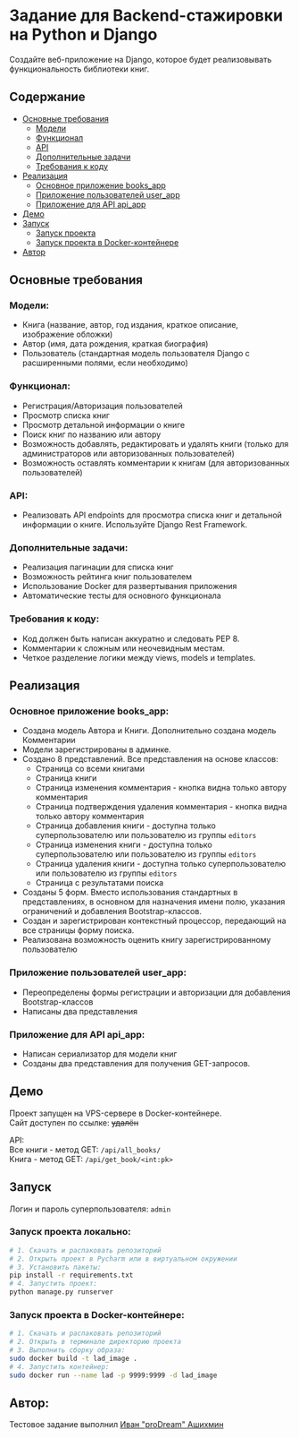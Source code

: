 # Задание для Backend-стажировки на Python и Django

Создайте веб-приложение на Django, которое будет реализовывать функциональность библиотеки книг.

## Содержание

- [Основные требования](#Основные-требования)
  - [Модели](#Модели)
  - [Функционал](#Функционал)
  - [API](#API)
  - [Дополнительные задачи](#Дополнительные-задачи)
  - [Требования к коду](#Требования-к-коду)
- [Реализация](#Реализация)
  - [Основное приложение books_app](#Основное-приложение-books_app)
  - [Приложение пользователей user_app](#Приложение-пользователей-user_app)
  - [Приложение для API api_app](#Приложение-для-API-api_app)
- [Демо](#Демо)
- [Запуск](#Запуск)
  - [Запуск проекта](#Запуск-проекта-локально)
  - [Запуск проекта в Docker-контейнере](#Запуск-проекта-в-Docker-контейнере)
- [Автор](#Автор)

## Основные требования

### Модели:
- Книга (название, автор, год издания, краткое описание, изображение обложки)
- Автор (имя, дата рождения, краткая биография)
- Пользователь (стандартная модель пользователя Django с расширенными полями, если необходимо)

### Функционал:
- Регистрация/Авторизация пользователей
- Просмотр списка книг
- Просмотр детальной информации о книге
- Поиск книг по названию или автору
- Возможность добавлять, редактировать и удалять книги (только для администраторов или авторизованных пользователей)
- Возможность оставлять комментарии к книгам (для авторизованных пользователей)

### API:
- Реализовать API endpoints для просмотра списка книг и детальной информации о книге. Используйте Django Rest Framework.

### Дополнительные задачи:
- Реализация пагинации для списка книг
- Возможность рейтинга книг пользователем
- Использование Docker для развертывания приложения
- Автоматические тесты для основного функционала

### Требования к коду:
- Код должен быть написан аккуратно и следовать PEP 8.
- Комментарии к сложным или неочевидным местам.
- Четкое разделение логики между views, models и templates.

## Реализация

### Основное приложение books_app:

- Создана модель Автора и Книги. Дополнительно создана модель Комментарии
- Модели зарегистрированы в админке.
- Создано 8 представлений. Все представления на основе классов:
  - Страница со всеми книгами
  - Страница книги
  - Страница изменения комментария - кнопка видна только автору комментария
  - Страница подтверждения удаления комментария - кнопка видна только автору комментария
  - Страница добавления книги - доступна только суперпользователю или пользователю из группы `editors`
  - Страница изменения книги - доступна только суперпользователю или пользователю из группы `editors`
  - Страница удаления книги - доступна только суперпользователю или пользователю из группы `editors`
  - Страница с результатами поиска
- Созданы 5 форм. Вместо использования стандартных в представлениях, в основном для назначения имени полю, указания ограничений и добавления Bootstrap-классов.
- Создан и зарегистрирован контекстный процессор, передающий на все страницы форму поиска.
- Реализована возможность оценить книгу зарегистрированному пользователю

### Приложение пользователей user_app:
- Переопределены формы регистрации и авторизации для добавления Bootstrap-классов
- Написаны два представления

### Приложение для API api_app:
- Написан сериализатор для модели книг
- Созданы два представления для получения GET-запросов.

## Демо

Проект запущен на VPS-сервере в Docker-контейнере.  
Сайт доступен по ссылке: ~~удалён~~  

API:  
Все книги - метод GET: `/api/all_books/`  
Книга - метод GET: `/api/get_book/<int:pk>`  

## Запуск

Логин и пароль суперпользователя: `admin`

### Запуск проекта локально:
```bash
# 1. Скачать и распаковать репозиторий
# 2. Открыть проект в Pycharm или в виртуальном окружении
# 3. Установить пакеты:
pip install -r requirements.txt
# 4. Запустить проект:
python manage.py runserver
```
### Запуск проекта в Docker-контейнере:

```bash
# 1. Скачать и распаковать репозиторий
# 2. Открыть в терминале директорию проекта
# 3. Выполнить сборку образа:
sudo docker build -t lad_image .
# 4. Запустить контейнер:
sudo docker run --name lad -p 9999:9999 -d lad_image
```

## Автор:
Тестовое задание выполнил [Иван "proDream" Ашихмин](https://github.com/proDreams)

